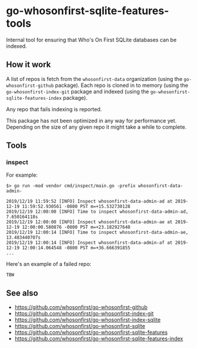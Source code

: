 # go-whosonfirst-sqlite-features-tools

Internal tool for ensuring that Who's On First SQLite databases can be indexed.

## How it work

A list of repos is fetch from the `whosonfirst-data` organization (using the `go-whosonfirst-github` package). Each repo is cloned in to memory (using the `go-whosonfirst-index-git` package and indexed (using the `go-whosonfirst-sqlite-features-index` package).

Any repo that fails indexing is reported.

This package has not been optimized in any way for performance yet. Depending on the size of any given repo it might take a while to complete.

## Tools

### inspect

For example:

```
$> go run -mod vendor cmd/inspect/main.go -prefix whosonfirst-data-admin-

2019/12/19 11:59:52 [INFO] Inspect whosonfirst-data-admin-ad at 2019-12-19 11:59:52.930561 -0800 PST m=+15.532730128
2019/12/19 12:00:00 [INFO] Time to inspect whosonfirst-data-admin-ad, 7.650164118s
2019/12/19 12:00:00 [INFO] Inspect whosonfirst-data-admin-ae at 2019-12-19 12:00:00.580876 -0800 PST m=+23.182927640
2019/12/19 12:00:14 [INFO] Time to inspect whosonfirst-data-admin-ae, 13.483440707s
2019/12/19 12:00:14 [INFO] Inspect whosonfirst-data-admin-af at 2019-12-19 12:00:14.064548 -0800 PST m=+36.666391855
...
```

Here's an example of a failed repo:

```
TBW
```

## See also

* https://github.com/whosonfirst/go-whosonfirst-github
* https://github.com/whosonfirst/go-whosonfirst-index-git
* https://github.com/whosonfirst/go-whosonfirst-index-sqlite
* https://github.com/whosonfirst/go-whosonfirst-sqlite
* https://github.com/whosonfirst/go-whosonfirst-sqlite-features
* https://github.com/whosonfirst/go-whosonfirst-sqlite-features-index
